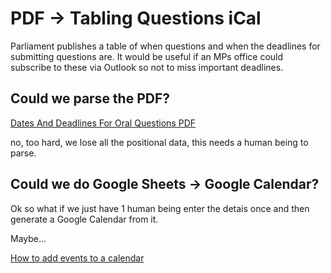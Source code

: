 # PDF -> Tabling Questions iCal


Parliament publishes a table of when questions and when the deadlines for submitting questions are. It would be useful if an MPs office could subscribe to these via Outlook so not to miss important deadlines.

## Could we parse the PDF?

[Dates And Deadlines For Oral Questions PDF](https://www.parliament.uk/documents/commons-table-office/OralQuestionsRota.pdf)

no, too hard, we lose all the positional data, this needs a human being to parse.

## Could we do Google Sheets -> Google Calendar?

Ok so what if we just have 1 human being enter the detais once and then generate a Google Calendar from it.

Maybe...

[How to add events to a calendar](https://www.quora.com/How-do-I-automatically-add-events-to-a-Google-Calendar-from-a-Google-Sheet?share=1)